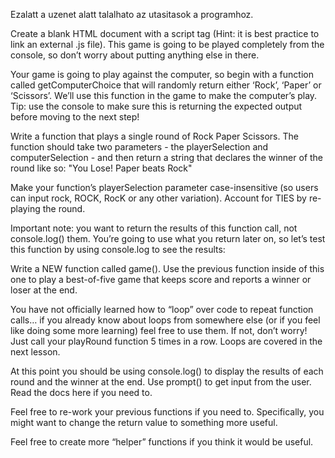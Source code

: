 


Ezalatt a uzenet alatt talalhato az utasitasok a programhoz.

Create a blank HTML document with a script tag (Hint: it is best practice to link an external .js file). This game is going to be played completely from the console, so don’t worry about putting anything else in there.


Your game is going to play against the computer, so begin with a function called getComputerChoice that will randomly return either ‘Rock’, ‘Paper’ or ‘Scissors’. We’ll use this function in the game to make the computer’s play. Tip: use the console to make sure this is returning the expected output before moving to the next step!


Write a function that plays a single round of Rock Paper Scissors. The function should take two parameters - the playerSelection and computerSelection - and then return a string that declares the winner of the round like so: "You Lose! Paper beats Rock"


Make your function’s playerSelection parameter case-insensitive (so users can input rock, ROCK, RocK or any other variation).
Account for TIES by re-playing the round.


Important note: you want to return the results of this function call, not console.log() them. You’re going to use what you return later on, so let’s test this function by using console.log to see the results:


Write a NEW function called game(). Use the previous function inside of this one to play a best-of-five game that keeps score and reports a winner or loser at the end.


You have not officially learned how to “loop” over code to repeat function calls… if you already know about loops from somewhere else (or if you feel like doing some more learning) feel free to use them. If not, don’t worry! Just call your playRound function 5 times in a row. Loops are covered in the next lesson.


At this point you should be using console.log() to display the results of each round and the winner at the end.
Use prompt() to get input from the user. Read the docs here if you need to.


Feel free to re-work your previous functions if you need to. Specifically, you might want to change the return value to something more useful.


Feel free to create more “helper” functions if you think it would be useful.